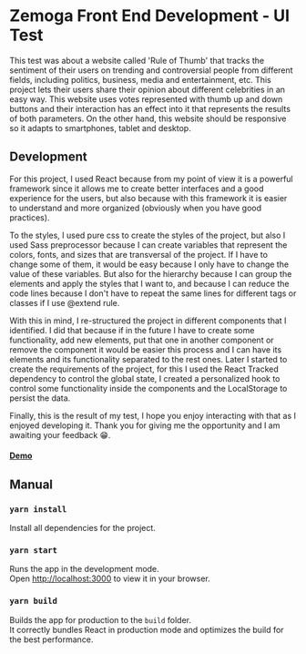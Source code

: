 # Zemoga Front End Development - UI Test

This test was about a website called 'Rule of Thumb' that tracks the sentiment of their users on trending and controversial people from different fields, including politics, business, media and entertainment, etc. This project lets their users share their opinion about different celebrities in an easy way. This website uses votes represented with thumb up and down buttons and their interaction has an effect into it that represents the results  of both parameters. On the other hand, this website should be responsive so it adapts to smartphones, tablet and desktop.

## Development

For this project, I used React because from my point of view it is a powerful framework since it allows me to create better interfaces and a good experience for the users, but also because with this framework it is easier to understand and more organized (obviously when you have good practices).

To the styles, I used pure css to create the styles of the project, but also I used Sass preprocessor because I can create variables that represent the colors, fonts, and sizes that are transversal of the project. If I have to change some of them, it would be easy because I only have to change the value of these variables. But also for the hierarchy because I can group the elements and apply the styles that  I want to,  and because I can reduce the code lines because I don't have to repeat the same lines for different tags or classes if I use @extend rule.

With this in mind, I re-structured the project in different components that I identified. I did that because if in the future I have to create some functionality, add new elements, put that one in another component or remove the component it would be easier this process and I can have its elements and its functionality separated to the rest ones. Later I started to create the requirements of the project, for this I used the React Tracked dependency to control the global state, I created a personalized hook to control some functionality inside the components and the LocalStorage to persist the data.

Finally, this is the result of my test, I hope you enjoy interacting with that as I enjoyed developing it. Thank you for giving me the opportunity and I am awaiting your feedback 😁.

#### [Demo](https://ui-test-vanessa-suarez.vercel.app/)

## Manual

### `yarn install`
Install all dependencies for the project.

### `yarn start`

Runs the app in the development mode.\
Open [http://localhost:3000](http://localhost:3000) to view it in your browser.

### `yarn build`

Builds the app for production to the `build` folder.\
It correctly bundles React in production mode and optimizes the build for the best performance.
